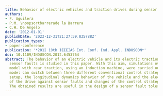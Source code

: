 ```yaml
---
title: Behavior of electric vehicles and traction drives during sensor faults
authors:
- F. Aguilera
- P.M. \noopsortbarrerade la Barrera
- C.H. De Angelo
date: '2012-01-01'
publishDate: '2023-12-31T21:27:59.835788Z'
publication_types:
- paper-conference
publication: '*2012 10th IEEEIAS Int. Conf. Ind. Appl. INDUSCON*'
doi: 10.1109/INDUSCON.2012.6453764
abstract: The behavior of an electric vehicle and its electric traction drive under
  sensor faults is studied in this paper. With this aim, simulations over a vehicle
  model with rear traction, using an induction machine, were carried out. The drive
  model can switch between three different conventional control strategies. With this
  setup, the longitudinal dynamics behavior of the vehicle and the electrical variables
  of the drive against sensor faults and changes of the control strategy are analyzed.
  The obtained results are useful in the design of a sensor fault tolerant architecture.
---
```

